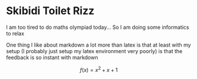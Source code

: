 # Skibidi Toilet Rizz

I am too tired to do maths olympiad today... So I am doing some informatics to relax

One thing I like about markdown a lot more than latex is that at least with my setup (I probably just setup my latex environment very poorly) is that the feedback is so instant with markdown

$$ f(x) = x^2 + x + 1$$

